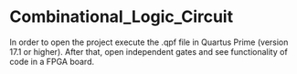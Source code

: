 # Combinational_Logic_Circuit
In order to open the project execute the .qpf file in Quartus Prime (version 17.1 or higher). 
After that, open independent gates and see functionality of code in a FPGA board.
